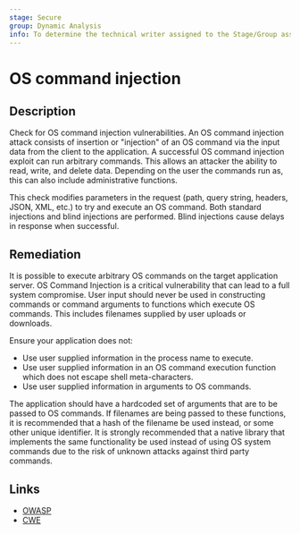 ```yaml
---
stage: Secure
group: Dynamic Analysis
info: To determine the technical writer assigned to the Stage/Group associated with this page, see https://handbook.gitlab.com/handbook/product/ux/technical-writing/#assignments
---
```


# OS command injection

## Description

Check for OS command injection vulnerabilities. An OS command injection attack consists of insertion or "injection" of an OS command via the input data from the client to the application.
A successful OS command injection exploit can run arbitrary commands. This allows an attacker the ability to read, write, and delete data. Depending on the user the commands run as, this can also include administrative functions.

This check modifies parameters in the request (path, query string, headers, JSON, XML, etc.) to try and execute an OS command. Both standard injections and blind injections are performed. Blind injections cause delays in response when successful.

## Remediation

It is possible to execute arbitrary OS commands on the target application server. OS Command Injection is a critical vulnerability that can lead to a full system compromise. User input should never be used in constructing commands or command arguments to functions which execute OS commands. This includes filenames supplied by user uploads or downloads.

Ensure your application does not:

- Use user supplied information in the process name to execute.
- Use user supplied information in an OS command execution function which does
  not escape shell meta-characters.
- Use user supplied information in arguments to OS commands.

The application should have a hardcoded set of arguments that are to be passed to OS commands. If filenames are being passed to these functions, it is recommended that a hash of the filename be used instead, or some other unique identifier. It is strongly recommended that a native library that implements the same functionality be used instead of using OS system commands due to the risk of unknown attacks against third party commands.

## Links

- [OWASP](https://owasp.org/Top10/A03_2021-Injection/)
- [CWE](https://cwe.mitre.org/data/definitions/78.html)
